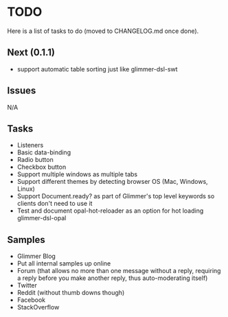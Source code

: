 # TODO

Here is a list of tasks to do (moved to CHANGELOG.md once done). 

## Next (0.1.1)

- support automatic table sorting just like glimmer-dsl-swt

## Issues

N/A

## Tasks

- Listeners
- Basic data-binding
- Radio button
- Checkbox button
- Support multiple windows as multiple tabs
- Support different themes by detecting browser OS (Mac, Windows, Linux)
- Support Document.ready? as part of Glimmer's top level keywords so clients don't need to use it
- Test and document opal-hot-reloader as an option for hot loading glimmer-dsl-opal

## Samples

- Glimmer Blog
- Put all internal samples up online
- Forum (that allows no more than one message without a reply, requiring a reply before you make another reply, thus auto-moderating itself)
- Twitter
- Reddit (without thumb downs though)
- Facebook
- StackOverflow
